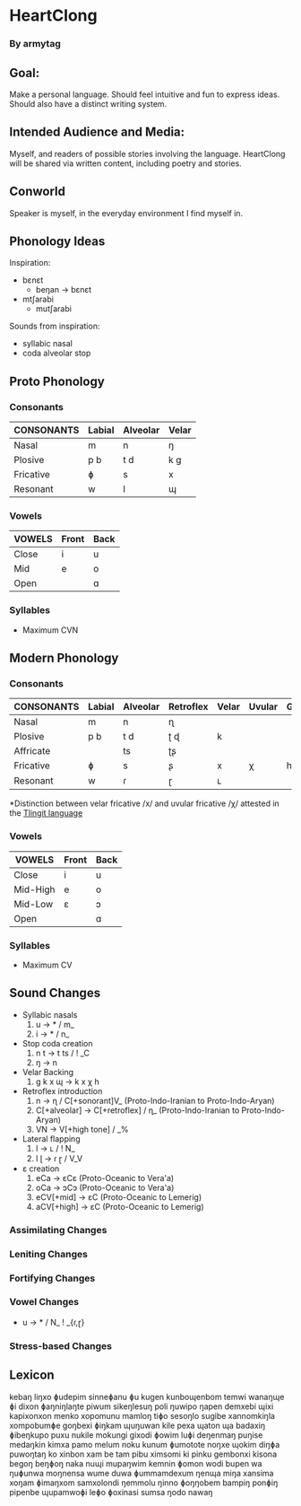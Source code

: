 # HeartClong

### By armytag

## Goal:

Make a personal language.  Should feel intuitive and fun to express ideas.  Should also have a distinct writing system.

## Intended Audience and Media:

Myself, and readers of possible stories involving the language.  HeartClong will be shared via written content, including poetry and stories.

## Conworld

Speaker is myself, in the everyday environment I find myself in.

## Phonology Ideas

Inspiration:
- bɛnɛt
    - beŋan → bɛnɛt
- mtʃarabi
    - mutʃarabi

Sounds from inspiration:
- syllabic nasal
- coda alveolar stop

## Proto Phonology

### Consonants

| CONSONANTS | Labial | Alveolar | Velar |
|---         |---     |---       |---    |
| Nasal      | m      | n        | ŋ     |
| Plosive    | p b    | t d      | k g   |
| Fricative  | ɸ      | s        | x     |
| Resonant   | w      | l        | ɰ     |

### Vowels

| VOWELS | Front | Back |
|---     |---    |---   |
| Close  | i     | u    |
| Mid    | e     | o    |
| Open   |       | ɑ    |

### Syllables

- Maximum CVN

## Modern Phonology

### Consonants

| CONSONANTS | Labial | Alveolar | Retroflex | Velar | Uvular | Glottal |
|---         |---     |---       |---        |---    |---     |---      |
| Nasal      | m      | n        | ɳ         |       |        |         |
| Plosive    | p b    | t d      | ʈ ɖ       | k     |        |         |
| Affricate  |        | ts       | ʈʂ        |       |        |         |
| Fricative  | ɸ      | s        | ʂ         | x     | χ      | h       |
| Resonant   | w      | ɾ        | ɽ         | ʟ     |        |         |

*Distinction between velar fricative /x/ and uvular fricative /χ/ attested in the [Tlingit language](https://en.wikipedia.org/wiki/Tlingit_language#Consonants)

### Vowels

| VOWELS   | Front | Back |
|---       |---    |---   |
| Close    | i     | u    |
| Mid-High | e     | o    |
| Mid-Low  | ɛ     | ɔ    |
| Open     |       | ɑ    |

### Syllables

- Maximum CV

## Sound Changes

- Syllabic nasals
    1. u → \* / m\_
    1. i → \* / n\_
- Stop coda creation
    1. n t → t ts / ! \_C
    1. ŋ → n
- Velar Backing
    1. g k x ɰ → k x χ h
- Retroflex introduction
    1. n → ɳ / C[+sonorant]V\_ (Proto-Indo-Iranian to Proto-Indo-Aryan)
    1. C[+alveolar] → C[+retroflex] / ɳ\_ (Proto-Indo-Iranian to Proto-Indo-Aryan)
    1. VN → V[+high tone] / \_%
- Lateral flapping
    1. l → ʟ / ! N\_
    1. l ɭ → ɾ ɽ / V\_V
- ɛ creation
    1. eCa → ɛCɛ (Proto-Oceanic to Vera'a)
    1. oCa → ɔCɔ (Proto-Oceanic to Vera'a)
    1. eCV[+mid] → ɛC (Proto-Oceanic to Lemerig)
    1. aCV[+high] → ɛC (Proto-Oceanic to Lemerig)


### Assimilating Changes

### Leniting Changes

### Fortifying Changes

### Vowel Changes

- u → \* / N\_ ! \_{ɾ,ɽ}

### Stress-based Changes

## Lexicon

kebaŋ
liŋxo
ɸudepim
sinneɸanu
ɸu
kugen
kunboɰenbom
temwi
wanaŋɰe
ɸi
dixon
ɸaŋniŋlaŋte
piwum
sikeŋlesuŋ
poli
ŋuwipo
ŋapen
demxebi
ɰixi
kapixonxon
menko
xopomunu
mamloŋ
tiɸo
sesoŋlo
sugibe
xannomkiŋla
xompobumɸe
goŋbexi
ɸiŋkam
ɰuŋuwan
kile
pexa
ɰaton
ɰa
badaxiŋ
ɸibeŋkupo
puxu
nukile
mokungi
gixodi
ɸowim
luɸi
deŋenmaŋ
puŋise
medaŋkin
kimxa
pamo
melum
noku
kunum
ɸumotote
noŋxe
ɰokim
diŋɸa
puwoŋtaŋ
ko
xinbon
xam
be
tam
pibu
ximsomi
ki
pinku
gembonxi
kisona
begoŋ
beŋɸoŋ
naka
nuɰi
mupaŋwim
kemnin
ɸomon
wodi
bupen
wa
ŋuɸunwa
moŋnensa
wume
duwa
ɸummamdexum
ŋenɰa
miŋa
xansima
xoŋam
ɸimaŋxom
samxolondi
ŋemmolu
ŋinno
ɸoŋŋobem
bampiŋ
ponɸiŋ
pipenbe
ɰupamwoɸi
leɸo
ɸoxinasi
sumsa
ŋodo
nawaŋ
